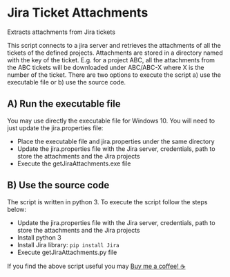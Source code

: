 # Jira Ticket Attachments
Extracts attachments from Jira tickets

This script connects to a jira server and retrieves the attachments of all the tickets of the defined projects. Attachments are stored in a directory named with the key of the
ticket. E.g. for a project ABC, all the attachments from the ABC tickets will be downloaded under ABC/ABC-X where X is the number of the ticket.
There are two options to execute the script a) use the executable file or b) use the source code.

## A) Run the executable file 
You may use directly the executable file for Windows 10. You will need to just update the jira.properties file:
* Place the executable file and jira.properties under the same directory
* Update the jira.properties file with the Jira server, credentials, path to store the attachments and the Jira projects
* Execute the getJiraAttachments.exe file

## B) Use the source code
The script is written in python 3. To execute the script follow the steps below:
* Update the jira.properties file with the Jira server, credentials, path to store the attachments and the Jira projects
* Install python 3
* Install Jira library: `pip install Jira`
* Execute getJiraAttachments.py file

If you find the above script useful you may [Buy me a coffee! ☕](https://www.buymeacoffee.com/avoupavou)
